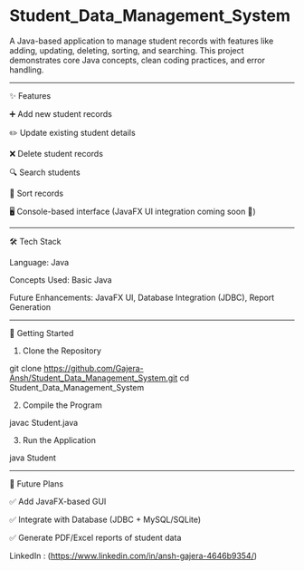 # Student_Data_Management_System

A Java-based application to manage student records with features like adding, updating, deleting, sorting, and searching. This project demonstrates core Java concepts, clean coding practices, and error handling.


---

✨ Features

➕ Add new student records

✏️ Update existing student details

❌ Delete student records

🔍 Search students

📑 Sort records

🖥 Console-based interface (JavaFX UI integration coming soon 🚀)



---

🛠️ Tech Stack

Language: Java

Concepts Used: Basic Java

Future Enhancements: JavaFX UI, Database Integration (JDBC), Report Generation



---

🚀 Getting Started

1. Clone the Repository

git clone https://github.com/Gajera-Ansh/Student_Data_Management_System.git
cd Student_Data_Management_System

2. Compile the Program

javac Student.java

3. Run the Application

java Student



---

🔮 Future Plans

✅ Add JavaFX-based GUI

✅ Integrate with Database (JDBC + MySQL/SQLite)

✅ Generate PDF/Excel reports of student data 

LinkedIn  : (https://www.linkedin.com/in/ansh-gajera-4646b9354/)
